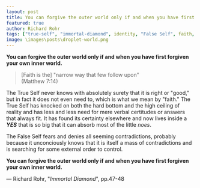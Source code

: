 ```yaml
---
layout: post
title: You can forgive the outer world only if and when you have first forgiven your own inner world
featured: true
author: Richard Rohr
tags: ["true-self", "immortal-diamond", identity, "False Self", faith, reality, certainties, contradictions, search, forgiveness, consciousness, unconsciousness, spirituality, change]
image: \images\posts\droplet-world.png
---
```


**You can forgive the outer world only if and when you have first forgiven your own inner world.**

>[Faith is the] "narrow way that few follow upon"  
>(Matthew 7:14)

The True Self never knows with absolutely surety that it is right or "good," but in fact it does not even need to, which is what we mean by "faith." The True Self has knocked on both the hard bottom and the high ceiling of reality and has less and less need for mere verbal certitudes or answers that always fit. It has found its certainty elsewhere and now lives inside a ***YES*** that is so big that it can absorb most of the little _noes_.

The False Self fears and denies all seeming contradictions, probably because it unconciously knows that it is itself a mass of contradictions and is searching for some external order to control.

**You can forgive the outer world only if and when you have first forgiven your own inner world.**

― Richard Rohr, "_Immortal Diamond_", pp.47-48